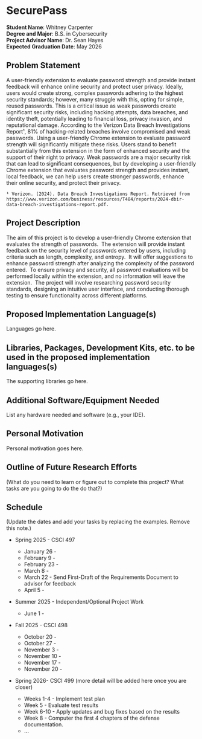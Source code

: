 SecurePass
===================================================

**Student Name**: Whitney Carpenter  
**Degree and Major**: B.S. in Cybersecurity  
**Project Advisor Name**: Dr. Sean Hayes  
**Expected Graduation Date**: May 2026


Problem Statement
-----------------

A user-friendly extension to evaluate password strength and provide instant feedback will enhance online security and protect user privacy. Ideally, users would create strong, complex passwords adhering to the highest security standards; however, many struggle with this, opting for simple, reused passwords. This is a critical issue as weak passwords create significant security risks, including hacking attempts, data breaches, and identity theft, potentially leading to financial loss, privacy invasion, and reputational damage. According to the Verizon Data Breach Investigations Report¹, 81% of hacking-related breaches involve compromised and weak passwords. Using a user-friendly Chrome extension to evaluate password strength will significantly mitigate these risks.  Users stand to benefit substantially from this extension in the form of enhanced security and the support of their right to privacy.  Weak passwords are a major security risk that can lead to significant consequences, but by developing a user-friendly Chrome extension that evaluates password strength and provides instant, local feedback, we can help users create stronger passwords, enhance their online security, and protect their privacy.

    ¹ Verizon. (2024). Data Breach Investigations Report. Retrieved from https://www.verizon.com/business/resources/T484/reports/2024-dbir-data-breach-investigations-report.pdf. 

Project Description
-------------------

The aim of this project is to develop a user-friendly Chrome extension that evaluates the strength of passwords.  The extension will provide instant feedback on the security level of passwords entered by users, including criteria such as length, complexity, and entropy.  It will offer suggestions to enhance password strength after analyzing the complexity of the password entered.  To ensure privacy and security, all password evaluations will be performed locally within the extension, and no information will leave the extension.  The project will involve researching password security standards, designing an intuitive user interface, and conducting thorough testing to ensure functionality across different platforms.


Proposed Implementation Language(s) 
-----------------------------------

Languages go here.


Libraries, Packages, Development Kits, etc. to be used in the proposed implementation languages(s)
--------------------------------------------------------------------------------------------------

The supporting libraries go here.


Additional Software/Equipment Needed
------------------------------------

List any hardware needed and software (e.g., your IDE).

Personal Motivation
-------------------

Personal motivation goes here.

Outline of Future Research Efforts
----------------------------------

(What do you need to learn or figure out to complete this project? What tasks are you going to do the do that?)

Schedule
--------

(Update the dates and add your tasks by replacing the examples. Remove this note.)

*   Spring 2025 - CSCI 497
    -   January 26 - 
    -   February 9 - 
    -   February 23 - 
    -   March 8 - 
    -   March 22 - Send First-Draft of the Requirements Document to advisor for feedback
    -   April 5 - 

*   Summer 2025 - Independent/Optional Project Work
    -   June 1 - 

*   Fall 2025 - CSCI 498
    -   October 20 - 
    -   October 27 - 
    -   November 3 - 
    -   November 10 - 
    -   November 17 - 
    -   November 20 - 

*   Spring 2026- CSCI 499 (more detail will be added here once you are closer)
    -   Weeks 1-4 - Implement test plan
    -   Week 5 - Evaluate test results
    -   Week 6-10 - Apply updates and bug fixes based on the results
    -   Week 8 - Computer the first 4 chapters of the defense documentation.
    -   ...

